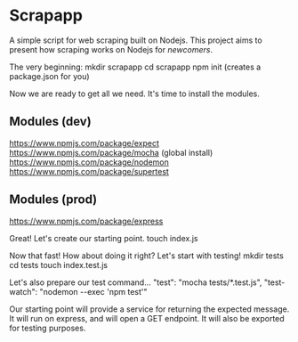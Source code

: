 # Scrapapp
A simple script for web scraping built on Nodejs. This project aims to present how scraping works on Nodejs for *newcomers*.

The very beginning:
mkdir scrapapp
cd scrapapp
npm init (creates a package.json for you)


Now we are ready to get all we need. It's time to install the modules.

## Modules (dev)
https://www.npmjs.com/package/expect
https://www.npmjs.com/package/mocha (global install)
https://www.npmjs.com/package/nodemon
https://www.npmjs.com/package/supertest

## Modules (prod)
https://www.npmjs.com/package/express

Great! Let's create our starting point.
touch index.js

Now that fast! How about doing it right? Let's start with testing!
mkdir tests
cd tests
touch index.test.js

Let's also prepare our test command...
"test": "mocha tests/*.test.js",
"test-watch": "nodemon --exec 'npm test'"

Our starting point will provide a service for returning the expected message. It will run on express, and will open a GET endpoint. It will also be exported for testing purposes.
